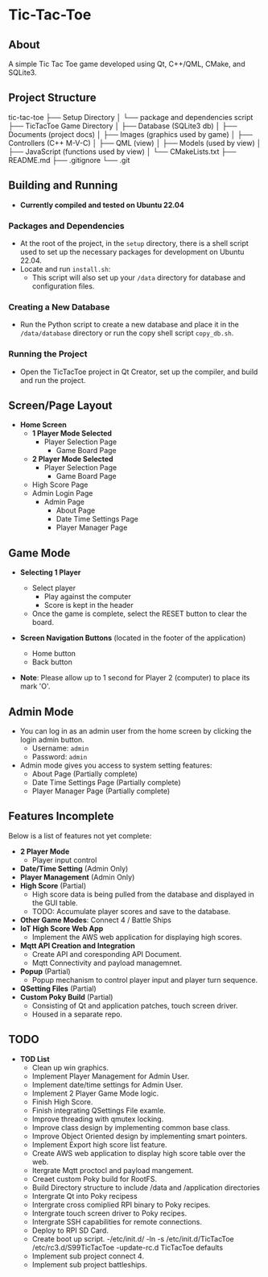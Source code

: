 # Tic-Tac-Toe

## About
A simple Tic Tac Toe game developed using Qt, C++/QML, CMake, and SQLite3.

## Project Structure

tic-tac-toe 
	├── Setup Directory 
	│ └── package and dependencies script 
	├── TicTacToe Game Directory 
	│ ├── Database (SQLite3 db) 
	│ ├── Documents (project docs) 
	│ ├── Images (graphics used by game) 
	│ ├── Controllers (C++ M-V-C) 
	│ ├── QML (view) 
	│ ├── Models (used by view) 
	│ ├── JavaScript (functions used by view) 
	│ └── CMakeLists.txt 
	├── README.md 
	├── .gitignore 
	└── .git


## Building and Running
- **Currently compiled and tested on Ubuntu 22.04**

### Packages and Dependencies
- At the root of the project, in the `setup` directory, there is a shell script used to set up the necessary packages for development on Ubuntu 22.04.
- Locate and run `install.sh`:
  - This script will also set up your `/data` directory for database and configuration files.

### Creating a New Database
- Run the Python script to create a new database and place it in the `/data/database` directory or run the copy shell script `copy_db.sh`.

### Running the Project
- Open the TicTacToe project in Qt Creator, set up the compiler, and build and run the project.

## Screen/Page Layout
- **Home Screen**
  - **1 Player Mode Selected**
    - Player Selection Page
      - Game Board Page
  - **2 Player Mode Selected**
    - Player Selection Page
      - Game Board Page
  - High Score Page
  - Admin Login Page
    - Admin Page
      - About Page
      - Date Time Settings Page
      - Player Manager Page

## Game Mode
- **Selecting 1 Player**
  - Select player
    - Play against the computer
    - Score is kept in the header
  - Once the game is complete, select the RESET button to clear the board.

- **Screen Navigation Buttons** (located in the footer of the application)
  - Home button
  - Back button

- **Note**: Please allow up to 1 second for Player 2 (computer) to place its mark 'O'.

## Admin Mode
- You can log in as an admin user from the home screen by clicking the login admin button.
  - Username: `admin`
  - Password: `admin`
- Admin mode gives you access to system setting features:
  - About Page (Partially complete)
  - Date Time Settings Page (Partially complete)
  - Player Manager Page (Partially complete)

## Features Incomplete
Below is a list of features not yet complete:
- **2 Player Mode**
  - Player input control
- **Date/Time Setting** (Admin Only)
- **Player Management** (Admin Only)
- **High Score** (Partial)
  - High score data is being pulled from the database and displayed in the GUI table.
  - TODO: Accumulate player scores and save to the database.
- **Other Game Modes**: Connect 4 / Battle Ships
- **IoT High Score Web App**
  - Implement the AWS web application for displaying high scores.
- **Mqtt API Creation and Integration**
  - Create API and coresponding API Document.
  - Mqtt Connectivity and payload managemnet. 
- **Popup** (Partial)
  - Popup mechanism to control player input and player turn sequence.
- **QSetting Files** (Partial)
- **Custom Poky Build** (Partial)
  - Consisting of Qt and application patches, touch screen driver.
  - Housed in a separate repo.

## TODO
- **TOD List**
  - Clean up win graphics.
  - Implement Player Management for Admin User.
  - Implement date/time settings for Admin User.
  - Implement 2 Player Game Mode logic.
  - Finish High Score.
  - Finish integrating QSettings File examle.
  - Improve threading with qmutex locking.
  - Improve class design by implementing common base class.
  - Improve Object Oriented design by implementing smart pointers.
  - Implement Export high score list feature. 
  - Create AWS web application to display high score table over the web.
  - Itergrate Mqtt proctocl and payload mangement.
  - Creaet custom Poky build for RootFS.
  - Build Directory structure to include /data and /application directories 
  - Intergrate Qt into Poky recipess
  - Intergrate cross comiplied RPI binary to Poky recipes.
  - Intergrate touch screen driver to Poky recipes.
  - Intergrate SSH capabilities for remote connections.
  - Deploy to RPI SD Card.
  - Create boot up script.
    -/etc/init.d/
    -ln -s /etc/init.d/TicTacToe /etc/rc3.d/S99TicTacToe
    -update-rc.d TicTacToe defaults
  - Implement sub project connect 4.
  - Implement sub project battleships.
